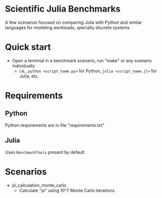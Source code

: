 # Scientific Julia Benchmarks
A few scenarios focused on comparing Julia with Python and similar languages for modeling workloads, specially discrete systems.

# Quick start
- Open a terminal in a benchmark scenario, run "make" or any scenario individually
    - i.e., `python <script_name.py>` for Python, `julia <script_name.jl>` for Julia, etc.

# Requirements
## Python

Python requirements are in file "requirements.txt"

## Julia

Uses `BenchmarkTools` present by default.

# Scenarios
- pi_calculation_monte_carlo
    - Calculate "pi" using 10^7 Monte Carlo iterations
